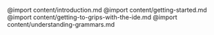 @import content/introduction.md
@import content/getting-started.md
@import content/getting-to-grips-with-the-ide.md
@import content/understanding-grammars.md
